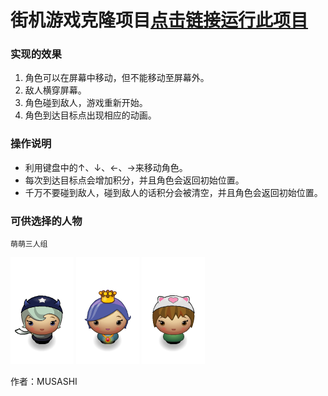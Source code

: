 
# 街机游戏克隆项目[点击链接运行此项目](http://htmlpreview.github.io/?https://github.com/zhu8191553/UDACITY/blob/master/index.html)


### 实现的效果
1. 角色可以在屏幕中移动，但不能移动至屏幕外。
2. 敌人横穿屏幕。
3. 角色碰到敌人，游戏重新开始。
4. 角色到达目标点出现相应的动画。

### 操作说明
* 利用键盘中的↑、↓、←、→来移动角色。
* 每次到达目标点会增加积分，并且角色会返回初始位置。
* 千万不要碰到敌人，碰到敌人的话积分会被清空，并且角色会返回初始位置。

### 可供选择的人物
    萌萌三人组
![1](images/char-horn-girl.png)
![2](images/char-princess-girl.png)
![3](images/char-cat-girl.png)

作者：MUSASHI
